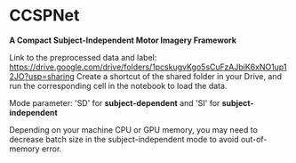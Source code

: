 # CCSPNet
**A Compact Subject-Independent Motor Imagery Framework**


Link to the preprocessed data and label:
https://drive.google.com/drive/folders/1pcskugvKgo5sCuFzAJbiK6xNO1up12JO?usp=sharing
Create a shortcut of the shared folder in your Drive, and run the corresponding cell in the notebook to load the data.


Mode parameter: 'SD' for **subject-dependent** and 'SI' for **subject-independent**

Depending on your machine CPU or GPU memory, you may need to decrease batch size in the subject-independent mode to avoid out-of-memory error.
